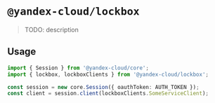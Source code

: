 # `@yandex-cloud/lockbox`

> TODO: description

## Usage

```ts
import { Session } from '@yandex-cloud/core';
import { lockbox, lockboxClients } from '@yandex-cloud/lockbox';

const session = new core.Session({ oauthToken: AUTH_TOKEN });
const client = session.client(lockboxClients.SomeServiceClient);

```
